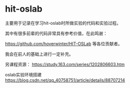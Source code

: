 # hit-oslab
主要用于记录在学习hit-oslab时所做实验的代码和实验过程。

其中有很多前辈的代码非常具有参考价值，在此鸣谢：

https://github.com/hoverwinter/HIT-OSLab
等各位贡献者。

我会在前人的基础上进行一定补充。

另课程资源：
https://study.163.com/series/1202806603.htm

oslab实验环境搭建
https://blog.csdn.net/qq_40758751/article/details/88707214

